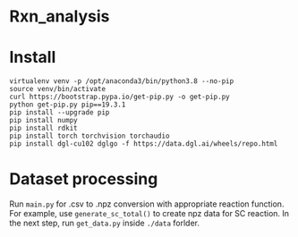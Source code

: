 # Rxn_analysis

# Install

    virtualenv venv -p /opt/anaconda3/bin/python3.8 --no-pip
    source venv/bin/activate
    curl https://bootstrap.pypa.io/get-pip.py -o get-pip.py
    python get-pip.py pip==19.3.1
    pip install --upgrade pip
    pip install numpy
    pip install rdkit
    pip install torch torchvision torchaudio
    pip install dgl-cu102 dglgo -f https://data.dgl.ai/wheels/repo.html

# Dataset processing
Run `main.py` for .csv to .npz conversion with appropriate reaction function. For example, use `generate_sc_total()` to create npz data for SC reaction. In the next step, run `get_data.py` inside `./data` forlder.
